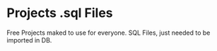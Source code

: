 # Projects .sql Files
Free Projects maked to use for everyone. SQL Files, just needed to be imported in DB. 
